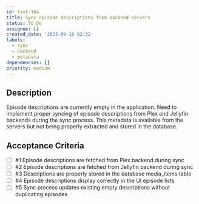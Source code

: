 ```yaml
---
id: task-164
title: Sync episode descriptions from backend servers
status: To Do
assignee: []
created_date: '2025-09-18 02:32'
labels:
  - sync
  - backend
  - metadata
dependencies: []
priority: medium
---
```


## Description

Episode descriptions are currently empty in the application. Need to implement proper syncing of episode descriptions from Plex and Jellyfin backends during the sync process. This metadata is available from the servers but not being properly extracted and stored in the database.

## Acceptance Criteria
<!-- AC:BEGIN -->
- [ ] #1 Episode descriptions are fetched from Plex backend during sync
- [ ] #2 Episode descriptions are fetched from Jellyfin backend during sync
- [ ] #3 Descriptions are properly stored in the database media_items table
- [ ] #4 Episode descriptions display correctly in the UI episode lists
- [ ] #5 Sync process updates existing empty descriptions without duplicating episodes
<!-- AC:END -->
